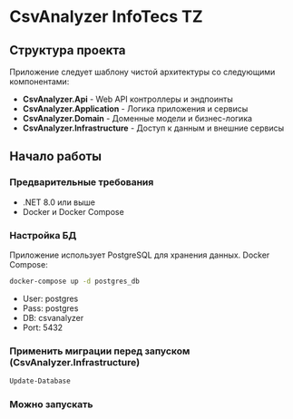 # CsvAnalyzer InfoTecs TZ

## Структура проекта

Приложение следует шаблону чистой архитектуры со следующими компонентами:

- **CsvAnalyzer.Api** - Web API контроллеры и эндпоинты
- **CsvAnalyzer.Application** - Логика приложения и сервисы
- **CsvAnalyzer.Domain** - Доменные модели и бизнес-логика
- **CsvAnalyzer.Infrastructure** - Доступ к данным и внешние сервисы

## Начало работы

### Предварительные требования

- .NET 8.0 или выше
- Docker и Docker Compose

### Настройка БД

Приложение использует PostgreSQL для хранения данных. Docker Compose:

```bash
docker-compose up -d postgres_db
```

- User: postgres
- Pass: postgres
- DB: csvanalyzer
- Port: 5432

### Применить миграции перед запуском (CsvAnalyzer.Infrastructure)

```bash
Update-Database
```

### Можно запускать
